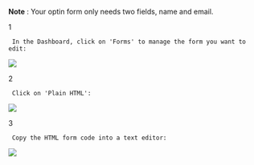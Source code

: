 **Note** : Your optin form only needs two fields, name and email.

1

     In the Dashboard, click on 'Forms' to manage the form you want to edit: 

![](https://d33v4339jhl8k0.cloudfront.net/docs/assets/53974d6ce4b0c76107b109d1/images/598232152c7d3a73488b9776/file-W5jG3VyURD.png)

2

     Click on 'Plain HTML': 

![](https://d33v4339jhl8k0.cloudfront.net/docs/assets/53974d6ce4b0c76107b109d1/images/598232632c7d3a73488b9778/file-gKTBor2DWk.png)

3

     Copy the HTML form code into a text editor: 

![](https://d33v4339jhl8k0.cloudfront.net/docs/assets/53974d6ce4b0c76107b109d1/images/5982329f2c7d3a73488b9779/file-7LhmrbNlgS.png)

